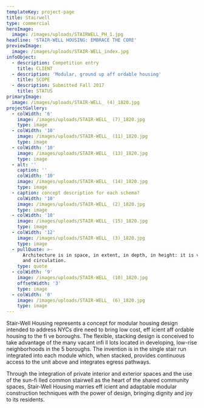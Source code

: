 ```yaml
---
templateKey: project-page
title: Stairwell
type: commercial
heroImage:
  image: /images/uploads/STAIRWELL_PH_1.jpg
headline: 'STAIR-WELL HOUSING: EMBRACE THE CORE'
previewImage:
  image: /images/uploads/STAIR-WELL_index.jpg
infoObject:
  - description: Competition entry
    title: CLIENT
  - description: 'Modular, ground up aff ordable housing'
    title: SCOPE
  - description: Submitted Fall 2017
    title: STATUS
primaryImage:
  image: /images/uploads/STAIR-WELL_ (4)_1820.jpg
projectGallery:
  - colWidth: '6'
    image: /images/uploads/STAIR-WELL_ (7)_1820.jpg
    type: image
  - colWidth: '10'
    image: /images/uploads/STAIR-WELL_ (11)_1820.jpg
    type: image
  - colWidth: '10'
    image: /images/uploads/STAIR-WELL_ (13)_1820.jpg
    type: image
  - alt: ''
    caption: ''
    colWidth: '10'
    image: /images/uploads/STAIR-WELL_ (14)_1820.jpg
    type: image
  - caption: concept description for each schema?
    colWidth: '10'
    image: /images/uploads/STAIR-WELL_ (2)_1820.jpg
    type: image
  - colWidth: '10'
    image: /images/uploads/STAIR-WELL_ (15)_1820.jpg
    type: image
  - colWidth: '12'
    image: /images/uploads/STAIR-WELL_ (3)_1820.jpg
    type: image
  - pullQuote: >-
      Architecture is in space, in extent, in depth, in height: it is volumes
      and circulation.
    type: quote
  - colWidth: '9'
    image: /images/uploads/STAIR-WELL_ (10)_1820.jpg
    offsetWidth: '3'
    type: image
  - colWidth: '8'
    image: /images/uploads/STAIR-WELL_ (6)_1820.jpg
    type: image
---
```

Stair-Well Housing represents a concept for modular housing
 design intended to address NYCs dire need to bring low
 cost, eff icient aff ordable housing to the fi ve boroughs. The
 flexible, stacking design is conceived to take advantage of
 the many vacant infi ll lots located in developing, low-rise
 neighborhoods in the 5 boroughs. The invention is in the
 single stair run integrated into each module which, when
 stacked, provides continuous access to the unit above and
 integrates egress pathways.

Through the integration of private interior and exterior spaces
 and the use of the sun-fi lled common stairwell as the
 heart of the shared community spaces, Stair-Well Housing
 marries eff icient and adaptable modular construction techniques
 with the power of design, bringing dignity and joy to
 its residents.
